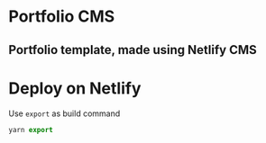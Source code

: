 # Portfolio CMS

## Portfolio template, made using Netlify CMS

# Deploy on Netlify

Use `export` as build command

```js
yarn export
```
